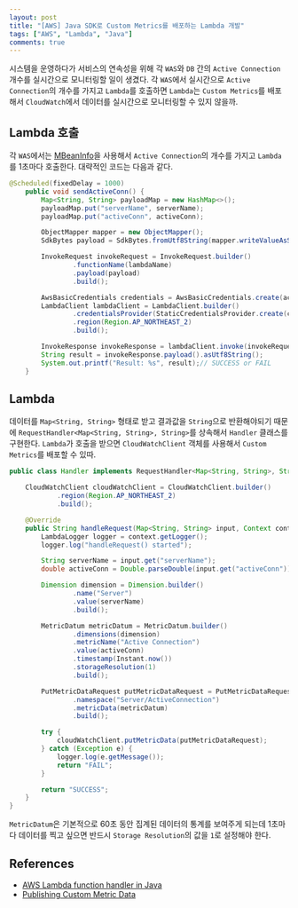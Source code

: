 ```yaml
---
layout: post
title: "[AWS] Java SDK로 Custom Metrics를 배포하는 Lambda 개발"
tags: ["AWS", "Lambda", "Java"]
comments: true
---
```


시스템을 운영하다가 서비스의 연속성을 위해 각 `WAS`와 `DB` 간의 `Active Connection` 개수를 실시간으로 모니터링할 일이 생겼다. 각 `WAS`에서 실시간으로 `Active Connection`의 개수를 가지고 `Lambda`를 호출하면 `Lambda`는 `Custom Metrics`를 배포해서 `CloudWatch`에서 데이터를 실시간으로 모니터링할 수 있지 않을까.

## Lambda 호출

각 `WAS`에서는 [MBeanInfo](https://docs.oracle.com/javase/8/docs/api/javax/management/MBeanInfo.html)을 사용해서 `Active Connection`의 개수를 가지고 `Lambda`를 1초마다 호출한다. 대략적인 코드는 다음과 같다.

```java
@Scheduled(fixedDelay = 1000)
	public void sendActiveConn() {
		Map<String, String> payloadMap = new HashMap<>();
		payloadMap.put("serverName", serverName);
		payloadMap.put("activeConn", activeConn);

		ObjectMapper mapper = new ObjectMapper();
		SdkBytes payload = SdkBytes.fromUtf8String(mapper.writeValueAsString(payloadMap));

		InvokeRequest invokeRequest = InvokeRequest.builder()
				.functionName(lambdaName)
				.payload(payload)
				.build();

		AwsBasicCredentials credentials = AwsBasicCredentials.create(accessKey, secretKey);
		LambdaClient lambdaClient = LambdaClient.builder()
				.credentialsProvider(StaticCredentialsProvider.create(credentials))
				.region(Region.AP_NORTHEAST_2)
				.build();

		InvokeResponse invokeResponse = lambdaClient.invoke(invokeRequest);
		String result = invokeResponse.payload().asUtf8String();
		System.out.printf("Result: %s", result);// SUCCESS or FAIL
	}
```

## Lambda

데이터를 `Map<String, String>` 형태로 받고 결과값을 `String`으로 반환해야되기 때문에 `RequestHandler<Map<String, String>, String>`를 상속해서 `Handler` 클래스를 구현한다. `Lambda`가 호출을 받으면 `CloudWatchClient` 객체를 사용해서 `Custom Metrics`를 배포할 수 있따.

```java
public class Handler implements RequestHandler<Map<String, String>, String> {

    CloudWatchClient cloudWatchClient = CloudWatchClient.builder()
            .region(Region.AP_NORTHEAST_2)
            .build();

    @Override
    public String handleRequest(Map<String, String> input, Context context) {
        LambdaLogger logger = context.getLogger();
        logger.log("handleRequest() started");

        String serverName = input.get("serverName");
        double activeConn = Double.parseDouble(input.get("activeConn"));

        Dimension dimension = Dimension.builder()
                .name("Server")
                .value(serverName)
                .build();

        MetricDatum metricDatum = MetricDatum.builder()
                .dimensions(dimension)
                .metricName("Active Connection")
                .value(activeConn)
                .timestamp(Instant.now())
                .storageResolution(1)
                .build();

        PutMetricDataRequest putMetricDataRequest = PutMetricDataRequest.builder()
                .namespace("Server/ActiveConnection")
                .metricData(metricDatum)
                .build();

        try {
            cloudWatchClient.putMetricData(putMetricDataRequest);
        } catch (Exception e) {
            logger.log(e.getMessage());
            return "FAIL";
        }

        return "SUCCESS";
    }
}
```

`MetricDatum`은 기본적으로 60초 동안 집계된 데이터의 통계를 보여주게 되는데 1초마다 데이터를 찍고 싶으면 반드시 `Storage Resolution`의 값을 `1`로 설정해야 한다.

## References

-   [AWS Lambda function handler in Java](https://docs.aws.amazon.com/lambda/latest/dg/java-handler.html)
-   [Publishing Custom Metric Data](https://docs.aws.amazon.com/sdk-for-java/v2/developer-guide/examples-cloudwatch-publish-custom-metrics.html)
